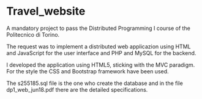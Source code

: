 # Travel_website
A mandatory project to pass the Distributed Programming I course of the Politecnico di Torino.

The request was to implement a distributed web applicazion using HTML and JavaScript for the user interface and PHP and MySQL for the backend.

I developed the application using HTML5, sticking with the MVC paradigm. For the style the CSS and Bootstrap framework have been used.

The s255185.sql file is the one who create the database and in the file dp1_web_jun18.pdf there are the detailed specifications.
